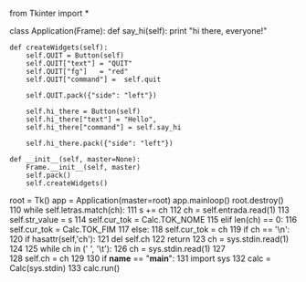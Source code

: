 from Tkinter import *

class Application(Frame):
    def say_hi(self):
        print "hi there, everyone!"

    def createWidgets(self):
        self.QUIT = Button(self)
        self.QUIT["text"] = "QUIT"
        self.QUIT["fg"]   = "red"
        self.QUIT["command"] =  self.quit

        self.QUIT.pack({"side": "left"})

        self.hi_there = Button(self)
        self.hi_there["text"] = "Hello",
        self.hi_there["command"] = self.say_hi

        self.hi_there.pack({"side": "left"})

    def __init__(self, master=None):
        Frame.__init__(self, master)
        self.pack()
        self.createWidgets()

root = Tk()
app = Application(master=root)
app.mainloop()
root.destroy()
 110       while self.letras.match(ch):
 111         s += ch
 112         ch = self.entrada.read(1)
 113       self.str_value = s
 114       self.cur_tok = Calc.TOK_NOME
 115     elif len(ch) == 0:
 116       self.cur_tok = Calc.TOK_FIM
 117     else:
 118       self.cur_tok = ch
 119       if ch == '\n':
 120         if hasattr(self,'ch'):
 121           del self.ch
 122         return
 123       ch = sys.stdin.read(1)
 124 
 125     while ch in (' ', '\t'):
 126       ch = sys.stdin.read(1)
 127       
 128     self.ch = ch
 129 
 130 if __name__ == "__main__":
 131   import sys
 132   calc = Calc(sys.stdin)
 133   calc.run()
